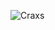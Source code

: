 ![Craxs](https://github.com/yuankong666/Ultimate-RAT-Collection/assets/128066597/59b8439d-dd6c-44b5-ac58-e93b542b4e1b)
